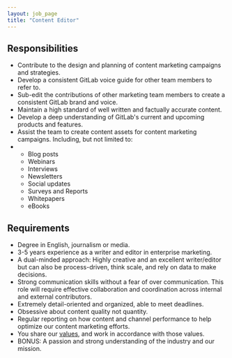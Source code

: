 ```yaml
---
layout: job_page
title: "Content Editor"
---
```


## Responsibilities  

- Contribute to the design and planning of content marketing campaigns and strategies.
- Develop a consistent GitLab voice guide for other team members to refer to.
- Sub-edit the contributions of other marketing team members to create a consistent GitLab brand and voice.
- Maintain a high standard of well written and factually accurate content.
- Develop a deep understanding of GitLab's current and upcoming products and features.
- Assist the team to create content assets for content marketing campaigns. Including, but not limited to:
- 
  + Blog posts
  + Webinars
  + Interviews
  + Newsletters
  + Social updates
  + Surveys and Reports
  + Whitepapers
  + eBooks

## Requirements

- Degree in English, journalism or media.
- 3-5 years experience as a writer and editor in enterprise marketing.
- A dual-minded approach: Highly creative and an excellent writer/editor but can also be process-driven, think scale, and rely on data to make decisions.
- Strong communication skills without a fear of over communication. This role will require effective collaboration and coordination across internal and external contributors.
- Extremely detail-oriented and organized, able to meet deadlines.
- Obsessive about content quality not quantity.
- Regular reporting on how content and channel performance to help optimize our content marketing efforts.
- You share our [values](/handbook/#values), and work in accordance with those values.
- BONUS: A passion and strong understanding of the industry and our mission.
